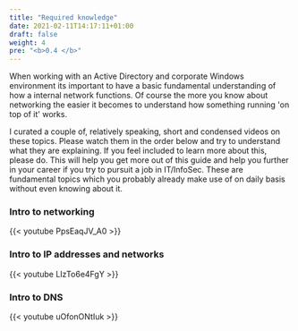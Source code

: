 ```yaml
---
title: "Required knowledge"
date: 2021-02-11T14:17:11+01:00
draft: false
weight: 4
pre: "<b>0.4 </b>"
---
```


When working with an Active Directory and corporate Windows environment its important to have a basic fundamental understanding of how a internal network functions. Of course the more you know about networking the easier it becomes to understand how something running 'on top of it' works.

I curated a couple of, relatively speaking, short and condensed videos on these topics. Please watch them in the order below and try to understand what they are explaining. If you feel included to learn more about this, please do. This will help you get more out of this guide and help you further in your career if you try to pursuit a job in IT/InfoSec. These are fundamental topics which you probably already make use of on daily basis without even knowing about it.

### Intro to networking

{{< youtube PpsEaqJV_A0 >}}

### Intro to IP addresses and networks

{{< youtube LIzTo6e4FgY >}}

### Intro to DNS

{{< youtube uOfonONtIuk >}}